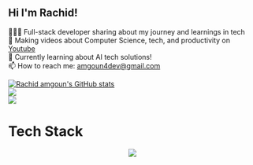 ## Hi I'm Rachid!

👩🏻‍💻 Full-stack developer sharing about my journey and learnings in tech</br>
🎨 Making videos about Computer Science, tech, and productivity on [Youtube](https://www.youtube.com/@amgounstudio)</br>
🔭 Currently learning about AI tech solutions!</br>
📫 How to reach me: amgoun4dev@gmail.com</br>

[![Rachid amgoun's GitHub stats](https://github-readme-stats.vercel.app/api?username=amgoun&count_private=true&show_icons=true&theme=radical&hide_rank=false)](https://github.com/amgoun/github-readme-stats)<br/>
![](https://github-readme-streak-stats.herokuapp.com/?user=amgoun&theme=radical&hide_border=false)<br/>
![](https://github-readme-stats.vercel.app/api/top-langs/?username=amgoun&theme=radical&hide_border=false&include_all_commits=false&count_private=false&layout=compact)

# Tech Stack
<p align="center">
  <a href="https://skillicons.dev">
    <img src="https://skillicons.dev/icons?i=git,nextjs,react,angular,graphql,apollo,docker,bun,express,postgres,mongodb,supabase,ts,js,html,css,figma" />
  </a>
</p>
